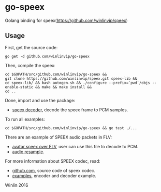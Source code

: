 # go-speex

Golang binding for speex(https://github.com/winlinvip/speex)

## Usage

First, get the source code:

```
go get -d github.com/winlinvip/go-speex
```

Then, compile the speex:

```
cd $GOPATH/src/github.com/winlinvip/go-speex &&
git clone https://github.com/winlinvip/speex.git speex-lib &&
cd speex-lib/ && bash autogen.sh && ./configure --prefix=`pwd`/objs --enable-static && make && make install &&
cd ..
```

Done, import and use the package:

* [speex decoder](dec/example_test.go), decode the speex frame to PCM samples.

To run all examples:

```
cd $GOPATH/src/github.com/winlinvip/go-speex && go test ./...
```

There are an example of SPEEX audio packets in FLV:

* [avatar speex over FLV](doc/speex_data.go), user can use this file to decode to PCM.
* [audio resample](https://github.com/winlinvip/go-aresample).

For more information about SPEEX codec, read:

* [github.com](https://github.com/winlinvip/speex), source code of speex codec.
* [examples](http://www.speex.org/docs/manual/speex-manual/node13.html), encoder and decoder example.

Winlin 2016
